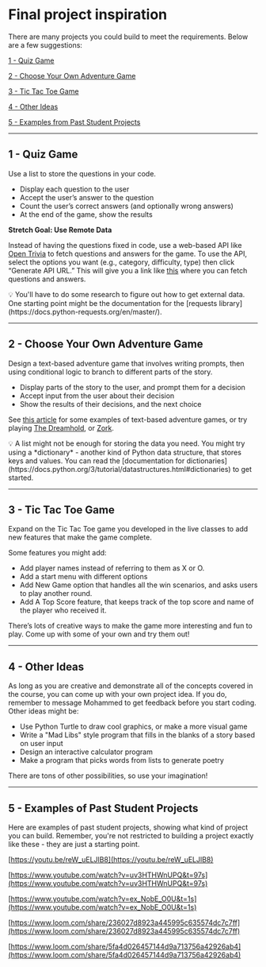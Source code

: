# Final project inspiration

There are many projects you could build to meet the requirements. Below are a few suggestions:

[1 - Quiz Game](Final%20project%20inspiration%2079b56c8f1b9c492b9bfe6c2f1d4418bc.md)

[2 - Choose Your Own Adventure Game](Final%20project%20inspiration%2079b56c8f1b9c492b9bfe6c2f1d4418bc.md)

[3 - Tic Tac Toe Game](Final%20project%20inspiration%2079b56c8f1b9c492b9bfe6c2f1d4418bc.md)

[4 - Other Ideas](Final%20project%20inspiration%2079b56c8f1b9c492b9bfe6c2f1d4418bc.md)

[5 - Examples from Past Student Projects](Final%20project%20inspiration%2079b56c8f1b9c492b9bfe6c2f1d4418bc.md)

---

## 1 - Quiz Game

Use a list to store the questions in your code.

- Display each question to the user
- Accept the user’s answer to the question
- Count the user’s correct answers (and optionally wrong answers)
- At the end of the game, show the results

**Stretch Goal: Use Remote Data** 

Instead of having the questions fixed in code, use a web-based API like [Open Trivia](https://opentdb.com/api_config.php) to fetch questions and answers for the game. To use the API, select the options you want (e.g., category, difficulty, type) then click “Generate API URL.” This will give you a link like [this](https://opentdb.com/api.php?amount=10&category=18&difficulty=medium&type=multiple) where you can fetch questions and answers.  

<aside>
💡 You'll have to do some research to figure out how to get external data. One starting point might be the documentation for the [requests library](https://docs.python-requests.org/en/master/).

</aside>

---

## 2 - Choose Your Own Adventure Game

Design a text-based adventure game that involves writing prompts, then using conditional logic to branch to different parts of the story. 

- Display parts of the story to the user, and prompt them for a decision
- Accept input from the user about their decision
- Show the results of their decisions, and the next choice

See [this article](https://www.makeuseof.com/tag/5-great-text-games-play-online/) for some examples of text-based adventure games, or try playing [The Dreamhold](https://eblong.com/zarf/zweb/dreamhold/), or [Zork](http://textadventures.co.uk/games/play/5zyoqrsugeopel3ffhz_vq).

<aside>
💡 A list might not be enough for storing the data you need. You might try using a *dictionary* - another kind of Python data structure, that stores keys and values. You can read the [documentation for dictionaries](https://docs.python.org/3/tutorial/datastructures.html#dictionaries) to get started.

</aside>

---

## 3 - Tic Tac Toe Game

Expand on the Tic Tac Toe game you developed in the live classes to add new features that make the game complete.

Some features you might add:

- Add player names instead of referring to them as X or O.
- Add a start menu with different options
- Add New Game option that handles all the win scenarios, and asks users to play another round.
- Add A Top Score feature, that keeps track of the top score and name of the player who received it.

There’s lots of creative ways to make the game more interesting and fun to play. Come up with some of your own and try them out!

---

## 4 - Other Ideas

As long as you are creative and demonstrate all of the concepts covered in the course, you can come up with your own project idea. If you do, remember to message Mohammed to get feedback before you start coding. Other ideas might be:

- Use Python Turtle to draw cool graphics, or make a more visual game
- Write a "Mad Libs" style program that fills in the blanks of a story based on user input
- Design an interactive calculator program
- Make a program that picks words from lists to generate poetry

There are tons of other possibilities, so use your imagination!

---

## 5 - Examples of Past Student Projects

Here are examples of past student projects, showing what kind of project you can build. Remember, you're not restricted to building a project exactly like these - they are just a starting point.

[https://youtu.be/reW_uELJlB8](https://youtu.be/reW_uELJlB8)

[https://www.youtube.com/watch?v=uv3HTHWnUPQ&t=97s](https://www.youtube.com/watch?v=uv3HTHWnUPQ&t=97s)

[https://www.youtube.com/watch?v=ex_NobE_O0U&t=1s](https://www.youtube.com/watch?v=ex_NobE_O0U&t=1s)

[https://www.loom.com/share/236027d8923a445995c635574dc7c7ff](https://www.loom.com/share/236027d8923a445995c635574dc7c7ff)

[https://www.loom.com/share/5fa4d026457144d9a713756a42926ab4](https://www.loom.com/share/5fa4d026457144d9a713756a42926ab4)